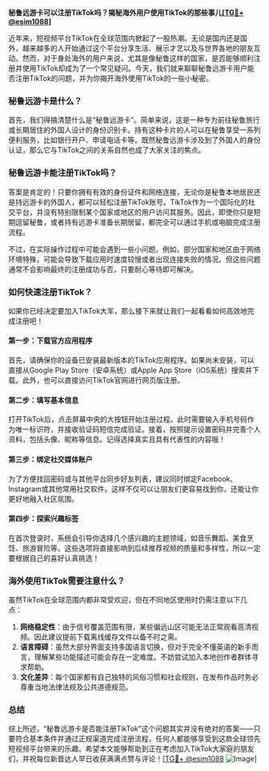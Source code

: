 **秘鲁远游卡可以注册TikTok吗？揭秘海外用户使用TikTok的那些事儿[[TG💪+ @esim1088](https://t.me/s/esim1088)]**

近年来，短视频平台TikTok在全球范围内掀起了一股热潮。无论是国内还是国外，越来越多的人开始通过这个平台分享生活、展示才艺以及与世界各地的朋友互动。然而，对于身处海外的用户来说，尤其是像秘鲁这样的国家，是否能够顺利注册并使用TikTok却成为了一个常见疑问。今天，我们就来聊聊秘鲁远游卡用户能否注册TikTok的问题，并为你揭开海外使用TikTok的一些小秘密。

### 秘鲁远游卡是什么？

首先，我们得搞清楚什么是“秘鲁远游卡”。简单来说，这是一种专为前往秘鲁旅行或长期居住的外国人设计的身份识别卡。持有这种卡片的人可以在秘鲁享受一系列便利服务，比如银行开户、申请电话卡等。既然秘鲁远游卡涉及到了外国人的身份认证，那么它与TikTok之间的关系自然也成了大家关注的焦点。

### 秘鲁远游卡能注册TikTok吗？

答案是肯定的！只要你拥有有效的身份证件和网络连接，无论你是秘鲁本地居民还是持远游卡的外国人，都可以轻松注册TikTok账号。TikTok作为一个国际化的社交平台，并没有特别限制某个国家或地区的用户访问其服务。因此，即使你只是短期逗留秘鲁，或者持有远游卡准备长期居留，都完全可以通过手机或电脑完成注册流程。

不过，在实际操作过程中可能会遇到一些小问题。例如，部分国家和地区由于网络环境特殊，可能会导致下载应用时速度较慢或者出现连接失败的情况。但这些问题通常不会影响最终的注册成功与否，只要耐心等待即可解决。

### 如何快速注册TikTok？

如果你已经决定要加入TikTok大军，那么接下来就让我们一起看看如何高效地完成注册吧！

#### 第一步：下载官方应用程序
首先，请确保你的设备已安装最新版本的TikTok应用程序。如果尚未安装，可以直接从Google Play Store（安卓系统）或Apple App Store（iOS系统）搜索并下载。此外，也可以直接访问TikTok官网进行网页版注册。

#### 第二步：填写基本信息
打开TikTok后，点击屏幕中央的大按钮开始注册过程。此时需要输入手机号码作为唯一标识符，并接收验证码短信完成验证。接着，按照提示设置密码并完善个人资料，包括头像、昵称等信息。记得选择真实且具有代表性的内容哦！

#### 第三步：绑定社交媒体账户
为了方便找回密码或与其他平台同步好友列表，建议同时绑定Facebook、Instagram或其他常用社交软件。这样不仅可以让朋友们更容易找到你，还能让你更好地融入社区氛围。

#### 第四步：探索兴趣标签
在首次登录时，系统会引导你选择几个感兴趣的主题领域，如音乐舞蹈、美食烹饪、旅游冒险等。这些选项将直接影响到后续推荐视频的质量和多样性，所以一定要根据自己的喜好认真挑选！

### 海外使用TikTok需要注意什么？

虽然TikTok在全球范围内都非常受欢迎，但在不同地区使用时仍需注意以下几点：

1. **网络稳定性**：由于信号覆盖范围有限，某些偏远山区可能无法正常观看高清视频。因此建议提前下载离线缓存文件以备不时之需。
2. **语言障碍**：虽然大部分界面支持多国语言切换，但对于完全不懂英语的新手而言，理解某些功能描述可能会存在一定难度。不妨尝试加入本地创作者群体寻求帮助。
3. **文化差异**：每个国家都有自己独特的风俗习惯和社会规则，在发布作品时务必尊重当地法律法规及公共道德规范。

### 总结

综上所述，“秘鲁远游卡是否能注册TikTok”这个问题其实并没有绝对的答案——只要符合基本条件并通过正规渠道完成注册流程，任何人都能够享受到这款全球领先短视频平台带来的乐趣。希望本文能够帮助到正在考虑加入TikTok大家庭的朋友们，并祝每位新晋达人早日收获满满点赞与评论！[[TG💪+ @esim1088](https://t.me/s/esim1088) ![Image](https://i.postimg.cc/4NQfJmqS/Snipaste-2025-05-13-00-14-12.png)]